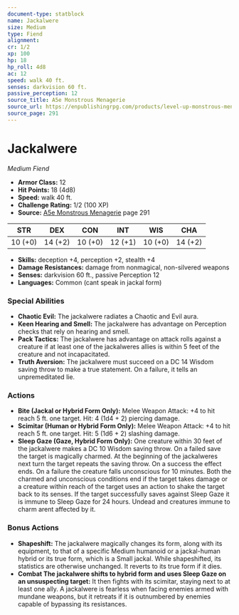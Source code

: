 ```yaml
---
document-type: statblock
name: Jackalwere
size: Medium
type: Fiend
alignment: 
cr: 1/2
xp: 100
hp: 18
hp_roll: 4d8
ac: 12
speed: walk 40 ft.
senses: darkvision 60 ft. 
passive_perception: 12
source_title: A5e Monstrous Menagerie
source_url: https://enpublishingrpg.com/products/level-up-monstrous-menagerie-a5e
source_page: 291
---
```


# Jackalwere

*Medium* *Fiend*

- **Armor Class:** 12
- **Hit Points:** 18 (4d8)
- **Speed:** walk 40 ft.
- **Challenge Rating:** 1/2 (100 XP)
- **Source:** [A5e Monstrous Menagerie](https://enpublishingrpg.com/products/level-up-monstrous-menagerie-a5e) page 291

| STR | DEX | CON | INT | WIS | CHA |
| --- | --- | --- | --- | --- | --- |
| 10 (+0) | 14 (+2) | 10 (+0) | 12 (+1) | 10 (+0) | 14 (+2) |

- **Skills:** deception +4, perception +2, stealth +4
- **Damage Resistances:** damage from nonmagical, non-silvered weapons
- **Senses:** darkvision 60 ft., passive Perception 12
- **Languages:** Common (cant speak in jackal form)

### Special Abilities

- **Chaotic Evil:** The jackalwere radiates a Chaotic and Evil aura.
- **Keen Hearing and Smell:** The jackalwere has advantage on Perception checks that rely on hearing and smell.
- **Pack Tactics:** The jackalwere has advantage on attack rolls against a creature if at least one of the jackalweres allies is within 5 feet of the creature and not incapacitated.
- **Truth Aversion:** The jackalwere must succeed on a DC 14 Wisdom saving throw to make a true statement. On a failure, it tells an unpremeditated lie.

### Actions

- **Bite (Jackal or Hybrid Form Only):** Melee Weapon Attack: +4 to hit  reach 5 ft.  one target. Hit: 4 (1d4 + 2) piercing damage.
- **Scimitar (Human or Hybrid Form Only):** Melee Weapon Attack: +4 to hit  reach 5 ft.  one target. Hit: 5 (1d6 + 2) slashing damage.
- **Sleep Gaze (Gaze, Hybrid Form Only):** One creature within 30 feet of the jackalwere makes a DC 10 Wisdom saving throw. On a failed save  the target is magically charmed. At the beginning of the jackalweres next turn  the target repeats the saving throw. On a success  the effect ends. On a failure  the creature falls unconscious for 10 minutes. Both the charmed and unconscious conditions end if the target takes damage or a creature within reach of the target uses an action to shake the target back to its senses. If the target successfully saves against Sleep Gaze  it is immune to Sleep Gaze for 24 hours. Undead and creatures immune to charm arent affected by it.

### Bonus Actions

- **Shapeshift:** The jackalwere magically changes its form, along with its equipment, to that of a specific Medium humanoid or a jackal-human hybrid or its true form, which is a Small jackal. While shapeshifted, its statistics are otherwise unchanged. It reverts to its true form if it dies.
- **Combat The jackalwere shifts to hybrid form and uses Sleep Gaze on an unsuspecting target:** It then fights with its scimitar, staying next to at least one ally. A jackalwere is fearless when facing enemies armed with mundane weapons, but it retreats if it is outnumbered by enemies capable of bypassing its resistances.
